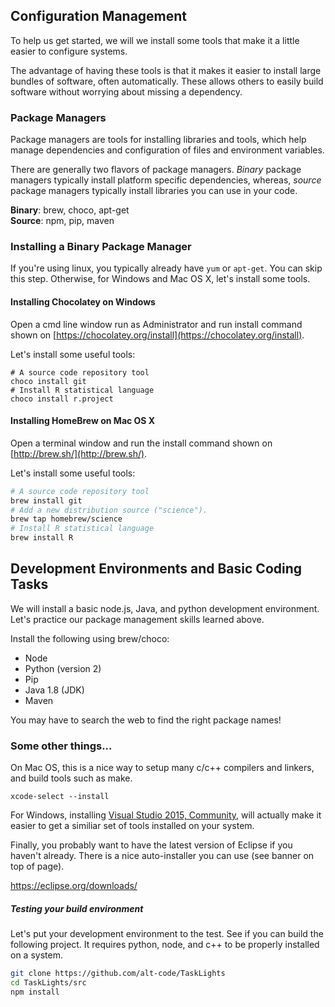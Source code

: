 
## Configuration Management

To help us get started, we will we install some tools that make it a little easier to configure systems.

The advantage of having these tools is that it makes it easier to install large bundles of software, often automatically. These allows others to easily build software without worrying about missing a dependency.

### Package Managers

Package managers are tools for installing libraries and tools, which help manage dependencies and configuration of files and environment variables. 

There are generally two flavors of package managers. *Binary* package managers typically install platform specific dependencies, whereas, *source* package managers typically install libraries you can use in your code.

**Binary**: brew, choco, apt-get  
**Source**: npm, pip, maven

### Installing a Binary Package Manager

If you're using linux, you typically already have `yum` or `apt-get`. You can skip this step. Otherwise, for Windows and Mac OS X, let's install some tools.

#### Installing Chocolatey on Windows

Open a cmd line window run as Administrator and run install command shown on [https://chocolatey.org/install](https://chocolatey.org/install).

Let's install some useful tools:
```
# A source code repository tool
choco install git
# Install R statistical language
choco install r.project
```

#### Installing HomeBrew on Mac OS X

Open a terminal window and run the install command shown on [http://brew.sh/](http://brew.sh/).

Let's install some useful tools:

```bash
# A source code repository tool
brew install git
# Add a new distribution source ("science"). 
brew tap homebrew/science
# Install R statistical language
brew install R
```

## Development Environments and Basic Coding Tasks

We will install a basic node.js, Java, and python development environment. Let's practice our package management skills learned above.

Install the following using brew/choco:

* Node
* Python (version 2)
* Pip
* Java 1.8 (JDK)
* Maven

You may have to search the web to find the right package names!

### Some other things...

On Mac OS, this is a nice way to setup many c/c++ compilers and linkers, and build tools such as make.

```
xcode-select --install
```

For Windows, installing [Visual Studio 2015, Community](https://www.visualstudio.com/en-us/products/visual-studio-community-vs.aspx), will actually make it easier to get a similiar set of tools installed on your system.

Finally, you probably want to have the latest version of Eclipse if you haven't already.  There is a nice auto-installer you can use (see banner on top of page).

https://eclipse.org/downloads/

##### Testing your build environment

Let's put your development environment to the test. See if you can build the following project. It requires python, node, and c++ to be properly installed on a system.

```bash
git clone https://github.com/alt-code/TaskLights
cd TaskLights/src
npm install
```
